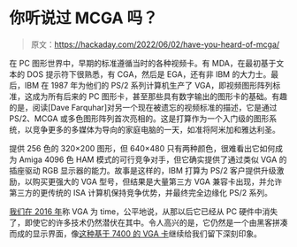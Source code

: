 # 你听说过 MCGA 吗？

> 原文：<https://hackaday.com/2022/06/02/have-you-heard-of-mcga/>

在 PC 图形世界中，早期的标准遵循当时的各种视频卡。有 MDA，在最初基于文本的 DOS 提示符下很熟悉，有 CGA，然后是 EGA，还有非 IBM 的大力士。最后，IBM 在 1987 年为他们的 PS/2 系列计算机生产了 VGA，即视频图形阵列标准，这成为所有后来的 PC 图形卡，甚至那些具有数字输出的图形卡的基础。有趣的是，阅读[Dave Farquhar]对另一个现在被遗忘的视频标准的描述，它是通过 PS/2、MCGA 或多色图形阵列首次亮相的。这是打算作为一个入门级的图形系统，以竞争更多的多媒体为导向的家庭电脑的一天，如准将阿米加和雅达利圣。

提供 256 色的 320×200 图形，但 640×480 只有两种颜色，很难看出它如何成为 Amiga 4096 色 HAM 模式的可行竞争对手，但它确实提供了通过类似 VGA 的插座驱动 RGB 显示器的能力。故事是这样的，IBM 打算为 PS/2 客户提供升级激励，以购买更强大的 VGA 型号，但结果是大量第三方 VGA 兼容卡出现，并允许第三方的更传统的 ISA 计算机保持竞争优势，并最终完全边缘化 PS/2 系列。

[我们在 2016 年](https://hackaday.com/2016/01/29/vga-in-memoriam/)称 VGA 为 time，公平地说，从那以后它已经从 PC 硬件中消失了，即使它的许多技术仍然潜伏在其中。令人高兴的是，它仍然是一个由黑客拼凑而成的显示界面，像[这种基于 7400 的 VGA 卡](https://hackaday.com/2021/12/14/a-slim-7400-logic-vga-board-for-all-your-retro-needs/)继续给我们留下深刻印象。